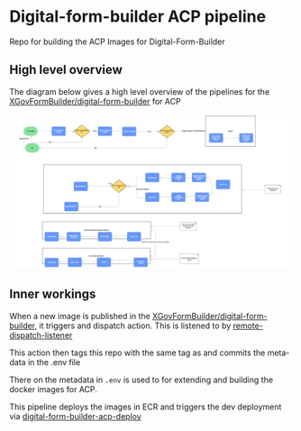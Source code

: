 # Digital-form-builder ACP pipeline

Repo for building the ACP Images for Digital-Form-Builder

## High level overview

The diagram below gives a high level overview of the pipelines for the [XGovFormBuilder/digital-form-builder](https://github.com/XGovFormBuilder/digital-form-builder) for ACP

![Integrated Forms Pipeline](ACPFormsPipeline.png)


## Inner workings

When a new image is published in the [XGovFormBuilder/digital-form-builder](https://github.com/XGovFormBuilder/digital-form-builder), it triggers and dispatch action. This is listened to by [remote-dispatch-listener](https://github.com/UKHomeOffice/digital-form-builder-acp/blob/main/.github/workflows/remote-dispatch-listener.yml)

This action then tags this repo with the same tag as and commits the meta-data in the .env file

There on the metadata in `.env` is used to for extending and building the docker images for ACP.

This pipeline deploys the images in ECR and triggers the dev deployment via [digital-form-builder-acp-deploy](https://github.com/UKHomeOffice/digital-form-builder-acp-deploy)

